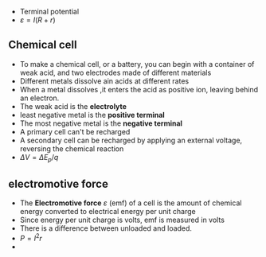 - Terminal potential
- $\varepsilon = I (R + r)$
## Chemical cell
- To make a chemical cell, or a battery, you can begin with a container of weak acid, and two electrodes made of different materials
- Different metals dissolve ain acids at different rates
- When a metal dissolves ,it enters the acid as positive ion, leaving behind an electron. 
- The weak acid is the **electrolyte**
- least negative metal is the **positive terminal**
- The most negative metal is the **negative terminal**
- A primary cell can't be recharged
- A secondary cell can be recharged by applying an external voltage, reversing the chemical reaction
- $\Delta V = \Delta E_p /q$
## electromotive force
- The **Electromotive force** $\varepsilon$ (emf) of a cell is the amount of chemical energy converted to electrical energy per unit charge
- Since energy per unit charge is volts, emf is measured in volts
- There is a difference between unloaded and loaded.
- $P = I^2 r$
- 